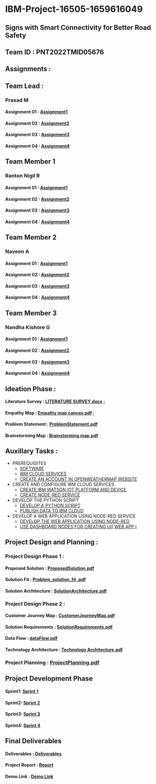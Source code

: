 # IBM-Project-16505-1659616049

## Signs with Smart Connectivity for Better Road Safety

## Team ID : PNT2022TMID05676

## Assignments :

## Team Lead :

   ### Prasad M

   #### Assignment 01 :   [Assignment1](https://github.com/IBM-EPBL/IBM-Project-16505-1659616049/tree/main/Assignments/Team%20Leader/Assignment%201/Prasad%20M)

   #### Assignment 02 :   [Assignment2](https://github.com/IBM-EPBL/IBM-Project-16505-1659616049/tree/main/Assignments/Team%20Leader/Assignment%202)
   
   #### Assignment 03 :   [Assignment3](https://github.com/IBM-EPBL/IBM-Project-16505-1659616049/tree/main/Assignments/Team%20Leader/Assignment%203)
   
   #### Assignment 04 :   [Assignment4](https://github.com/IBM-EPBL/IBM-Project-16505-1659616049/tree/main/Assignments/Team%20Leader/Assignment%204)

## Team Member 1

   ### Ranton Nigil R

   #### Assignment 01 :  [Assignment1](https://github.com/IBM-EPBL/IBM-Project-16505-1659616049/tree/main/Assignments/Team%20Member%201/Assignment%201/Ranton)

  #### Assignment 02 :   [Assignment2](https://github.com/IBM-EPBL/IBM-Project-16505-1659616049/tree/main/Assignments/Team%20Member%201/Assignment%202)
   
  #### Assignment 03 :   [Assignment3](https://github.com/IBM-EPBL/IBM-Project-16505-1659616049/tree/main/Assignments/Team%20Member%201/Assignment%203)
   
  #### Assignment 04 :   [Assignment4](https://github.com/IBM-EPBL/IBM-Project-16505-1659616049/tree/main/Assignments/Team%20Member%201/Assignment%204)

## Team Member 2

   ### Naveen A

   #### Assignment 01 : [Assignment1](https://github.com/IBM-EPBL/IBM-Project-16505-1659616049/tree/main/Assignments/Team%20Member%202/Assignment%201/Naveen)

  #### Assignment 02 :  [Assignment2](https://github.com/IBM-EPBL/IBM-Project-16505-1659616049/tree/main/Assignments/Team%20Member%202/Assignment%202)
   
  #### Assignment 03 :  [Assignment3](https://github.com/IBM-EPBL/IBM-Project-16505-1659616049/tree/main/Assignments/Team%20Member%202/Assignment%203)
   
  #### Assignment 04 :  [Assignment4](https://github.com/IBM-EPBL/IBM-Project-16505-1659616049/tree/main/Assignments/Team%20Member%202/Assignment%204)

## Team Member 3

  ### Nandha Kishore G

  #### Assignment 01 : [Assignment1](https://github.com/IBM-EPBL/IBM-Project-16505-1659616049/tree/main/Assignments/Team%20Member%203/Assignment%201/Nandha%20Kishore) 

  #### Assignment 02 : [Assignment2](https://github.com/IBM-EPBL/IBM-Project-16505-1659616049/tree/main/Assignments/Team%20Member%203/ASSIGNMENT%202)
   
  #### Assignment 03 : [Assignment3](https://github.com/IBM-EPBL/IBM-Project-16505-1659616049/tree/main/Assignments/Team%20Member%203/Assignment%203)
   
  #### Assignment 04 : [Assignment4](https://github.com/IBM-EPBL/IBM-Project-16505-1659616049/tree/main/Assignments/Team%20Member%203/Assignment%204)


 ## Ideation Phase :
   
   #### Literature Survey : [LITERATURE SURVEY.docx](https://github.com/IBM-EPBL/IBM-Project-16505-1659616049/blob/main/Project%20Design%20And%20Planning/Ideation%20phase/LITERATURE%20SURVEY%20ON%20SMART%20SIGNS%20FOR%20BETTER%20ROAD%20SAFETY.docx) ;
			 
   #### Empathy Map       : [Empathy map canvas.pdf](https://github.com/IBM-EPBL/IBM-Project-16505-1659616049/blob/main/Project%20Design%20And%20Planning/Ideation%20phase/Empathy%20map%20canvas%20for%20Signs%20with%20Smart%20Connectivity%20for%20Better%20Road%20Safety.pdf) ;
			 
   #### Problem Statement : [ProblemStatement.pdf](https://github.com/IBM-EPBL/IBM-Project-16505-1659616049/blob/main/Project%20Design%20And%20Planning/Ideation%20phase/ProblemStatement.pdf)
			 
   #### Brainstorming Map : [Brainstorming map.pdf](https://github.com/IBM-EPBL/IBM-Project-16505-1659616049/blob/main/Project%20Design%20And%20Planning/Ideation%20phase/Brainstorming%20map%20for%20Signs%20with%20Smart%20Connectivity%20for%20Better%20Road%20Safety.pdf)
   
  ## Auxillary Tasks :
  
  - PREREQUISITES
    - [SOFTWARE](https://github.com/IBM-EPBL/IBM-Project-16505-1659616049/blob/main/Auxiliary%20Tasks/PREREQUISITES/SOFTWARE.png)
    - [IBM CLOUD SERVICES](https://github.com/IBM-EPBL/IBM-Project-16505-1659616049/blob/main/Auxiliary%20Tasks/PREREQUISITES/IBM%20CLOUD%20SERVICES.png)
    - [CREATE AN ACCOUNT IN OPENWEATHERMAP WEBSITE](https://github.com/IBM-EPBL/IBM-Project-16505-1659616049/blob/main/Auxiliary%20Tasks/PREREQUISITES/OPEN%20WEATHER%20MAP%20ACCOUNT.jpg)
- CREATE AND CONFIGURE IBM CLOUD SERVICES
    - [CREATE IBM WATSON IOT PLATFORM AND DEVICE](https://github.com/IBM-EPBL/IBM-Project-16505-1659616049/blob/main/Auxiliary%20Tasks/CREATE%20AND%20CONFIGURE%20IBM%20CLOUD%20SERVICES/CREATE%20%20IBM%20WATSON%20IOT%20PLATFORM%20AND%20DEVICE.png)
    - [CREATE NODE-RED SERVICE](https://github.com/IBM-EPBL/IBM-Project-16505-1659616049/blob/main/Auxiliary%20Tasks/CREATE%20AND%20CONFIGURE%20IBM%20CLOUD%20SERVICES/CREATE%20NODE-RED%20SERVICE.png)
- DEVELOP THE PYTHON SCRIPT
    - [DEVELOP A PYTHON SCRIPT](https://github.com/IBM-EPBL/IBM-Project-16505-1659616049/blob/main/Auxiliary%20Tasks/DEVELOP%20THE%20PYTHON%20SCRIPT/DEVELOP%20A%20PYTHON%20SCRIPT%20%20AND%20PUSH%20TO%20IBM%20CLOUD.pdf)
    - [PUBLISH DATA TO IBM CLOUD](https://github.com/IBM-EPBL/IBM-Project-16505-1659616049/blob/main/Auxiliary%20Tasks/DEVELOP%20THE%20PYTHON%20SCRIPT/DEVELOP%20A%20PYTHON%20SCRIPT%20%20AND%20PUSH%20TO%20IBM%20CLOUD.pdf)
- DEVELOP A WEB APPLICATION USING NODE-RED SERVICE
    - [DEVELOP THE WEB APPLICATION USING NODE-RED](https://github.com/IBM-EPBL/IBM-Project-16505-1659616049/blob/main/Auxiliary%20Tasks/DEVELOP%20A%20WEB%20APPLICATION%20USING%20NODE-RED%20%20SERVICE/DEVELOP%20THE%20WEB%20APPLICATION%20USING%20NODE-RED.pdf)
    - [USE DASHBOARD NODES FOR CREATING UI( WEB APP )](https://github.com/IBM-EPBL/IBM-Project-16505-1659616049/blob/main/Auxiliary%20Tasks/DEVELOP%20A%20WEB%20APPLICATION%20USING%20NODE-RED%20%20SERVICE/USE%20DASHBOARD%20NODES%20FOR%20CREATING%20UI(%20WEB%20APP%20).png)
  
 ## Project Design and Planning :
 
   ### Project Design Phase 1 :
   
   #### Proposed Solution     : [ProposedSolution.pdf](https://github.com/IBM-EPBL/IBM-Project-16505-1659616049/blob/main/Project%20Design%20And%20Planning/Project%20Design%20Phase%201/Proposed%20Solution.pdf)
		  
   #### Solution Fit          : [Problem_solution_fit .pdf](https://github.com/IBM-EPBL/IBM-Project-16505-1659616049/blob/main/Project%20Design%20And%20Planning/Project%20Design%20Phase%201/Problem_solution_fit%20.pdf)
		  
   #### Solution Architecture : [SolutionArchitecture.pdf](https://github.com/IBM-EPBL/IBM-Project-16505-1659616049/blob/main/Project%20Design%20And%20Planning/Project%20Design%20Phase%201/SolutionArchitecture.pdf)

   ### Project Design Phase 2 : 
   
   #### Customer Journey Map  : [CustomerJourneyMap.pdf](https://github.com/IBM-EPBL/IBM-Project-16505-1659616049/blob/main/Project%20Design%20And%20Planning/Project%20Design%20%20Phase%202/CustomerJourneyMap.pdf)

   
   #### Solution Requirements : [SolutionRequirements.pdf](https://github.com/IBM-EPBL/IBM-Project-16505-1659616049/blob/main/Project%20Design%20And%20Planning/Project%20Design%20%20Phase%202/Solution%20Requirements.pdf)

   
   #### Data Flow		 : [dataFlow.pdf](https://github.com/IBM-EPBL/IBM-Project-16505-1659616049/blob/main/Project%20Design%20And%20Planning/Project%20Design%20%20Phase%202/dataFlow.pdf)

   #### Technology Architecture  : [Technology Architecture.pdf](https://github.com/IBM-EPBL/IBM-Project-16505-1659616049/blob/main/Project%20Design%20And%20Planning/Project%20Design%20%20Phase%202/Technology%20Architecture.pdf)

   ### Project Planning : [ProjectPlanning.pdf](https://github.com/IBM-EPBL/IBM-Project-16505-1659616049/blob/main/Project%20Design%20And%20Planning/Project%20Planning/ProjectPlanning.pdf)

## Project Development Phase
   #### Sprint1: [Sprint 1](https://github.com/IBM-EPBL/IBM-Project-16505-1659616049/tree/main/Project%20Development%20Phase/Sprint%201)
   
   #### Sprint2: [Sprint 2](https://github.com/IBM-EPBL/IBM-Project-16505-1659616049/tree/main/Project%20Development%20Phase/Sprint%202) 
   
   #### Sprint3: [Sprint 3](https://github.com/IBM-EPBL/IBM-Project-16505-1659616049/tree/main/Project%20Development%20Phase/Sprint%203)
   
   #### Sprint4: [Sprint 4](https://github.com/IBM-EPBL/IBM-Project-16505-1659616049/tree/main/Project%20Development%20Phase/Sprint%204)
   
## Final Deliverables

   #### Deliverables : [Deliverables]()
   #### Project Report : [Report]()
   #### Demo Link : [Demo Link]()
